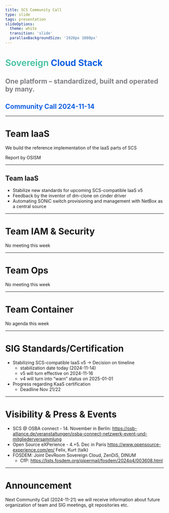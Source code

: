 ```yaml
---
title: SCS Community Call
type: slide
tags: presentation
slideOptions:
  theme: white
  transition: 'slide'
  parallaxBackgroundSize: '1920px 1080px'
---
```



<style>
    .slides h1 {
        font-size: 32px;
        font-family: lato;
        color: "#50c3a5";
    }
    .slides h2 {
        color: "#0f5fe1";
        font-size: 28px;
        font-family: lato;
    }
    .slides h3, .slides h4 {
        font-size: 20px;
        font-family: lato;
    }
    .slides li {
        font-size: 16px;
        font-family: lato;
    }
    .slides p {
        font-size: 16px;
        font-family: lato;
    }
    .slides ul {
        display: block!important;
    }
</style>

<!-- .slide: data-background="" -->



<!-- Ease preperation with the template: https://github.com/SovereignCloudStack/minutes/tree/main/community-call/template.md -->

# <font color="#50c3a5" style="text-shadow: -1px 1px 0 #FFF, 1px 1px 0 #FFF, 1px -1px 0 #FFF, -1px -1px 0 #FFF;">Sovereign</font> <font color="#0f5fe1" style="text-shadow: -1px 1px 0 #FFF, 1px 1px 0 #FFF, 1px -1px 0 #FFF, -1px -1px 0 #FFF;">Cloud Stack</font>
## <font color="#7D7D82" style="text-shadow: -1px 1px 0 #FFF, 1px 1px 0 #FFF, 1px -1px 0 #FFF, -1px -1px 0 #FFF;">One platform – standardized, built and operated by many.</font>
## <font color="#0f5fe1" style="text-shadow: -1px 1px 0 #FFF, 1px 1px 0 #FFF, 1px -1px 0 #FFF, -1px -1px 0 #FFF;">Community Call 2024-11-14</font>

---

# Team IaaS

We build the reference implementation of the IaaS parts of SCS

Report by OSISM

----

## Team IaaS

* Stabilize new standards for upcoming SCS-compatible IaaS v5
* Feedback by the inventor of dm-clone on cinder driver
* Automating SONiC switch provisioning and management with NetBox as a central source
  

---

# Team IAM & Security

No meeting this week

---

# Team Ops

No meeting this week

---

# Team Container

No agenda this week

---

# SIG Standards/Certification

- Stabilizing SCS-compatible IaaS v5 -> Decision on timeline
    - stabilization date today (2024-11-14)
    - v5 will turn effective on 2024-11-16
    - v4 will turn into “warn” status on 2025-01-01
- Progress regarding KaaS certification
    - Deadline Nov 21/22

---

# Visibility & Press & Events

- SCS @ OSBA connect - 14. November in Berlin: https://osb-alliance.de/veranstaltungen/osba-connect-netzwerk-event-und-mitgliederversammlung
- Open Source eXPerience - 4.+5. Dec in Paris https://www.opensource-experience.com/en/  Felix, Kurt (talk)
- FOSDEM: Joint DevRoom Sovereign Cloud, ZenDiS, DINUM
    - CfP: https://lists.fosdem.org/pipermail/fosdem/2024q4/003608.html

---

# Announcement

Next Community Call (2024-11-21) we will receive information about future organization of team and SIG meetings, git repositories etc.
